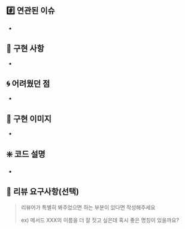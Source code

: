 <!-- PR 제목 예시:
[PR] 기능 구현 (#이슈번호)
> ex) 로그인기능 (#1)
-->

## #️⃣ 연관된 이슈
-

## 📑 구현 사항

-

## 🌀 어려웠던 점

-

## 📸 구현 이미지

-

## ❇️ 코드 설명

-

## 💬 리뷰 요구사항(선택)

> 리뷰어가 특별히 봐주었으면 하는 부분이 있다면 작성해주세요
>
> ex) 메서드 XXX의 이름을 더 잘 짓고 싶은데 혹시 좋은 명칭이 있을까요?
